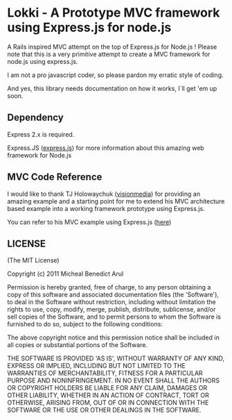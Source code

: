 # Lokki - A Prototype MVC framework using Express.js for node.js

A Rails inspired MVC attempt on the top of Express.js for Node.js !
Please note that this is a very primitive attempt to create a MVC framework for node.js using express.js.

I am not a pro javascript coder, so please pardon my erratic style of coding.

And yes, this library needs documentation on how it works, I`ll get 'em up soon.

## Dependency

Express 2.x is required.

Express.JS ([express.js](http://expressjs.com)) for more information about
this amazing web framework for Node.js

## MVC Code Reference

I would like to thank TJ Holowaychuk ([visionmedia](http://github.com/visionmedia)) for providing an 
amazing example and a starting point for me to extend his MVC architecture based example into
a working framework prototype using Express.js. 

You can refer to his MVC example using Express.js ([here](https://github.com/visionmedia/express/tree/master/examples/mvc))

## LICENSE

(The MIT License)

Copyright (c) 2011 Micheal Benedict Arul

Permission is hereby granted, free of charge, to any person obtaining
a copy of this software and associated documentation files (the
'Software'), to deal in the Software without restriction, including
without limitation the rights to use, copy, modify, merge, publish,
distribute, sublicense, and/or sell copies of the Software, and to
permit persons to whom the Software is furnished to do so, subject to
the following conditions:

The above copyright notice and this permission notice shall be
included in all copies or substantial portions of the Software.

THE SOFTWARE IS PROVIDED 'AS IS', WITHOUT WARRANTY OF ANY KIND,
EXPRESS OR IMPLIED, INCLUDING BUT NOT LIMITED TO THE WARRANTIES OF
MERCHANTABILITY, FITNESS FOR A PARTICULAR PURPOSE AND NONINFRINGEMENT.
IN NO EVENT SHALL THE AUTHORS OR COPYRIGHT HOLDERS BE LIABLE FOR ANY
CLAIM, DAMAGES OR OTHER LIABILITY, WHETHER IN AN ACTION OF CONTRACT,
TORT OR OTHERWISE, ARISING FROM, OUT OF OR IN CONNECTION WITH THE
SOFTWARE OR THE USE OR OTHER DEALINGS IN THE SOFTWARE.